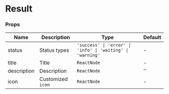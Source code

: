 # Result

<code src="./demos/demo1.tsx"></code>

### Props

| Name        | Description       | Type                                                       | Default |
| ----------- | ----------------- | ---------------------------------------------------------- | ------- |
| status      | Status types      | `'success' \| 'error' \| 'info' \| 'waiting' \| 'warning'` | -       |
| title       | Title             | `ReactNode`                                                | -       |
| description | Description       | `ReactNode`                                                | ''      |
| icon        | Customized `icon` | `ReactNode`                                                | -       |
